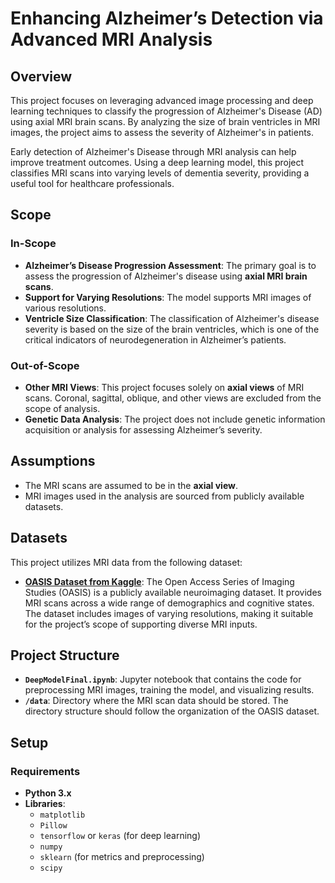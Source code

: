 # Enhancing Alzheimer’s Detection via Advanced MRI Analysis

## Overview

This project focuses on leveraging advanced image processing and deep learning techniques to classify the progression of Alzheimer's Disease (AD) using axial MRI brain scans. By analyzing the size of brain ventricles in MRI images, the project aims to assess the severity of Alzheimer's in patients.

Early detection of Alzheimer's Disease through MRI analysis can help improve treatment outcomes. Using a deep learning model, this project classifies MRI scans into varying levels of dementia severity, providing a useful tool for healthcare professionals.

## Scope

### In-Scope
- **Alzheimer’s Disease Progression Assessment**: The primary goal is to assess the progression of Alzheimer's disease using **axial MRI brain scans**.
- **Support for Varying Resolutions**: The model supports MRI images of various resolutions.
- **Ventricle Size Classification**: The classification of Alzheimer's disease severity is based on the size of the brain ventricles, which is one of the critical indicators of neurodegeneration in Alzheimer’s patients.

### Out-of-Scope
- **Other MRI Views**: This project focuses solely on **axial views** of MRI scans. Coronal, sagittal, oblique, and other views are excluded from the scope of analysis.
- **Genetic Data Analysis**: The project does not include genetic information acquisition or analysis for assessing Alzheimer’s severity.

## Assumptions

- The MRI scans are assumed to be in the **axial view**.
- MRI images used in the analysis are sourced from publicly available datasets.

## Datasets

This project utilizes MRI data from the following dataset:

- **[OASIS Dataset from Kaggle](https://www.kaggle.com/datasets/ninadaithal/imagesoasis/data)**: The Open Access Series of Imaging Studies (OASIS) is a publicly available neuroimaging dataset. It provides MRI scans across a wide range of demographics and cognitive states. The dataset includes images of varying resolutions, making it suitable for the project’s scope of supporting diverse MRI inputs.

## Project Structure

- **`DeepModelFinal.ipynb`**: Jupyter notebook that contains the code for preprocessing MRI images, training the model, and visualizing results.
- **`/data`**: Directory where the MRI scan data should be stored. The directory structure should follow the organization of the OASIS dataset.

## Setup

### Requirements

- **Python 3.x**
- **Libraries**:
  - `matplotlib`
  - `Pillow`
  - `tensorflow` or `keras` (for deep learning)
  - `numpy`
  - `sklearn` (for metrics and preprocessing)
  - `scipy`
